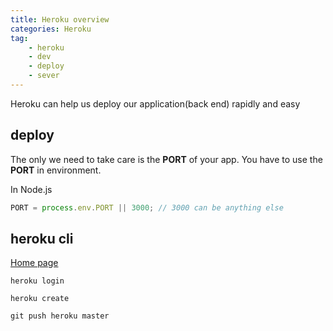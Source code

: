 ```yaml
---
title: Heroku overview
categories: Heroku
tag:
    - heroku
    - dev
    - deploy
    - sever
---
```


Heroku can help us deploy our application(back end) rapidly and easy

## deploy

The only we need to take care is the **PORT** of your app. You have to use the **PORT** in environment.

In Node.js

```js
PORT = process.env.PORT || 3000; // 3000 can be anything else
```

## heroku cli

[Home page](https://devcenter.heroku.com/articles/heroku-cli)

`heroku login`

`heroku create`

`git push heroku master`
